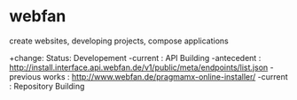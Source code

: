 webfan
======

create websites, developing projects, compose applications

+change:
Status: Developement
-current : API Building
-antecedent : http://install.interface.api.webfan.de/v1/public/meta/endpoints/list.json
-previous works : http://www.webfan.de/pragmamx-online-installer/
-current : Repository Building


